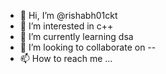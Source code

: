 - 👋 Hi, I’m @rishabh01ckt
- 👀 I’m interested in c++
- 🌱 I’m currently learning dsa
- 💞️ I’m looking to collaborate on --
- 📫 How to reach me ...

<!---
rishabh01ckt/rishabh01ckt is a ✨ special ✨ repository because its `README.md` (this file) appears on your GitHub profile.
You can click the Preview link to take a look at your changes.
--->
